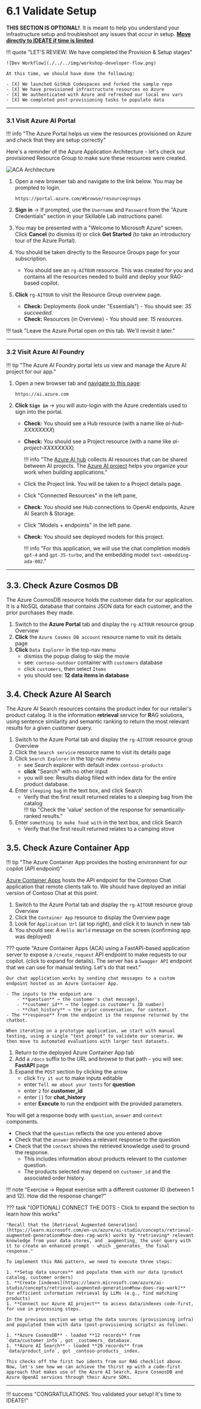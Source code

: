 # 6.1 Validate Setup


**THIS SECTION IS OPTIONAL!**. It is meant to help you understand your infrastructure setup and troubleshoot any issues that occur in setup. [**Move directly to IDEATE if time is limited**](./../02-Ideate/01.md).


!!! quote "LET'S REVIEW: We have completed the Provision & Setup stages"

    ![Dev Workflow](./../../img/workshop-developer-flow.png)

    At this time, we should have done the following:

    - [X] We launched GitHub Codespaces and forked the sample repo
    - [X] We have provisioned infrastructure resources on Azure
    - [X] We authenticated with Azure and refreshed our local env vars
    - [X] We completed post-provisioning tasks to populate data

---

### 3.1 Visit Azure AI Portal

!!! info "The Azure Portal helps us view the resources provisioned on Azure and check that they are setup correctly"

Here's a reminder of the Azure Application Architecture - let's check our provisioned Resource Group to make sure these resources were created.

![ACA Architecture](./../../img/aca-architecture.png)

1. Open a new browser tab and navigate to the link below. You may be prompted to login.
    ``` title=""
    https://portal.azure.com/#browse/resourcegroups
    ```

1. **Sign in** → If prompted, use the `Username` and `Password` from the "Azure Credentials" section in your Skillable Lab instructions panel.
1. You may be presented with a "Welcome to Microsoft Azure" screen. Click **Cancel** (to dismiss it) or click **Get Started** (to take an introductory tour of the Azure Portal).
1. You should be taken directly to the Resource Groups page for your subscription.
    - You should see an `rg-AITOUR` resource. This was created for you and contains all the resources needed to build and deploy your RAG-based copilot. 
1. **Click** `rg-AITOUR` to visit the Resource Group overview page.
    - **Check:** Deployments (look under "Essentials") - You should see: *35 succeeded*. 
    - **Check:** Resources (in Overview) - You should see: *15 resources*.

!!! task "Leave the Azure Portal open on this tab. We'll revisit it later."

---

### 3.2 Visit Azure AI Foundry

!!! tip "The Azure AI Foundry portal lets us view and manage the Azure AI project for our app."

1. Open a new browser tab and [navigate to this page](https://ai.azure.com?feature.customportal=false#home):
    ``` title=""
    https://ai.azure.com
    ```

1. **Click `Sign in`** → you will auto-login with the Azure credentials used to sign into the portal.

    - **Check:** You should see a Hub resource (with a name like _ai-hub-XXXXXXXX_)
    - **Check:** You should see a Project resource (with a name like _ai-project-XXXXXXXX_)

        !!! info "The [Azure AI hub](https://learn.microsoft.com/azure/ai-studio/concepts/ai-resources) collects AI resources that can be shared between AI projects. The [Azure AI project](https://learn.microsoft.com/azure/ai-studio/how-to/create-projects?tabs=ai-studio) helps you organize your work when building applications."

    - Click the Project link. You will be taken to a Project details page.
    - Click "Connected Resources" in the left pane,
    - **Check:** You should see Hub connections to OpenAI endpoints, Azure AI Search & Storage.
    - Click "Models + endpoints" in the left pane.
    - **Check:** You should see deployed models for this project.

        !!! info "For this application, we will use the chat completion models `gpt-4` and `gpt-35-turbo`, and the embedding model `text-embedding-ada-002`." 


---

## 3.3. Check Azure Cosmos DB

The Azure CosmosDB resource holds the customer data for our application. It is a NoSQL database that contains JSON data for each customer, and the prior purchases they made.

1. Switch to the **Azure Portal** tab and display the `rg-AITOUR` resource group Overview
1. **Click** the `Azure Cosmos DB account` resource name to visit its details page
1. **Click** `Data Explorer` in the top-nav menu 
    - dismiss the popup dialog to skip the movie
    - see: `contoso-outdoor` container with `customers` database
    - click `customers`, then select `Items`
    - you should see: **12 data items in database**


## 3.4. Check Azure AI Search 

The Azure AI Search resources contains the product index for our retailer's product catalog. It is the information **retrieval** service for **R**AG solutions, using sentence similarity and semantic ranking to return the most relevant results for a given customer query.

1. Switch to the Azure Portal tab and display the  `rg-AITOUR` resource group Overview
1. Click the `Search service` resource name to visit its details page
1. Click `Search Explorer` in the top-nav menu  
    - see Search explorer with default index `contoso-products`
    - **click** "Search" with no other input
    - you will see: Results dialog filled with index data for the entire product database.
1. Enter `sleeping bag` in the text box, and click Search
    - Verify that the first result returned relates to a sleeping bag from the catalog       
    !!! tip "Check the 'value' section of the response for semantically-ranked results." 
1. Enter `something to make food with` in the text box, and click Search       
    - Verify that the first result returned relates to a camping stove


## 3.5. Check Azure Container App

!!! tip "The Azure Container App provides the hosting environment for our copilot (API endpoint)"

[Azure Container Apps](https://learn.microsoft.com/azure/container-apps/overview) hosts the API endpoint for the Contoso Chat application that remote clients talk to. We should have deployed an initial version of Contoso Chat at this point.

1. Switch to the Azure Portal tab and display the  `rg-AITOUR` resource group Overview
1. Click the `Container App` resource to display the Overview page
1. Look for `Application Url` (at top right), and click it to launch in new tab 
1. You should see: A `Hello World` message on the screen (confirming app was deployed)

??? quote "Azure Container Apps (ACA) using a FastAPI-based application server to expose a `/create_request` API endpoint to make requests to our copilot. (click to expand for details). The server has a `Swagger API` endpoint that we can use for manual testing. Let's do that next."

    Our chat application works by sending chat messages to a custom endpoint hosted as an Azure Container App. 
    
    - The inputs to the endpoint are 
        - **question** → the customer's chat message), 
        - **customer_id** → the logged-in customer's ID number)
        - **chat_history** → the prior conversation, for context. 
    - The **response** from the endpoint is the response returned by the chatbot.

    When iterating on a prototype application, we start with manual testing, using a single "test prompt" to validate our scenario. We then move to automated evaluations with larger test datasets.

1. Return to the deployed Azure Container App tab
1. Add a `/docs` suffix to the URL and browse to that path - you will see: **FastAPI** page
1. Expand the `POST` section by clicking the arrow
    - click `Try it out` to make inputs editable
    - enter `Tell me about your tents` for **question**
    - enter `2` for **customer_id**
    - enter `[]` for **chat_history**
    - enter **Execute** to run the endpoint with the provided parameters.
    
You will get a response body with `question`, `answer` and `context` components. 

- Check that the `question` reflects the one you entered above
- Check that the `answer` provides a relevant response to the question
- Check that the `context` shows the retrieved knowledge used to ground the response.
    - This includes information about products relevant to the customer question.
    - The products selected may depend on `customer_id` and the associated order history. 

!!! note "Exercise → Repeat exercise with a different customer ID (between 1 and 12). How did the response change?"

??? task "(OPTIONAL) CONNECT THE DOTS - Click to expand the section to learn how this works"

    "Recall that the [Retrieval Augmented Generation](https://learn.microsoft.com/en-us/azure/ai-studio/concepts/retrieval-augmented-generation#how-does-rag-work) works by *retrieving* relevant knowledge from your data stores, and _augmenting_ the user query with it to create an enhanced prompt - which _generates_ the final response."

    To implement this RAG pattern, we need to execute three steps:

    1. **Setup data sources** and populate them with our data (product catalog, customer orders)
    1. **Create [indexes](https://learn.microsoft.com/azure/ai-studio/concepts/retrieval-augmented-generation#how-does-rag-work)** for efficient information retrieval by LLMs (e.g., find matching products)
    1. **Connect our Azure AI project** to access data/indexes code-first, for use in processing steps.

    In the previous section we setup the data sources (provisioning infra) and populated them with data (post-provisioning scripts) as follows:

    1. **Azure CosmosDB** - loaded **12 records** from `data/customer_info`, got _customers_ database.
    1. **Azure AI Search** - loaded **20 records** from `data/product_info`, got _contoso-products_ index.

    This checks off the first two idents from our RAG checklist above. Now, let's see how we can achieve the thirst ep with a code-first approach that makes use of the Azure AI Search, Azure CosmosDB and Azure OpenAI services through their Azure SDKs.

---

!!! success "CONGRATULATIONS. You validated your setup! It's time to IDEATE!"

